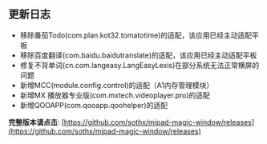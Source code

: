 ## 更新日志

- 移除番茄Todo(com.plan.kot32.tomatotime)的适配，该应用已经主动适配平板
- 移除百度翻译(com.baidu.baidutranslate)的适配，该应用已经主动适配平板
- 修复不背单词(cn.com.langeasy.LangEasyLexis)在部分系统无法正常横屏的问题
- 新增MCC(module.config.control)的适配（A1内存管理模块）
- 新增MX 播放器专业版(com.mxtech.videoplayer.pro)的适配
- 新增QOOAPP(com.qooapp.qoohelper)的适配


**完整版本请点击**: [https://github.com/sothx/mipad-magic-window/releases](https://github.com/sothx/mipad-magic-window/releases)